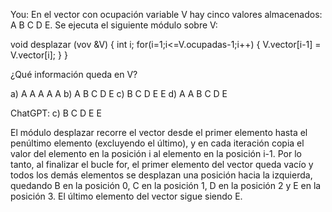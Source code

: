 You:
En el vector con ocupación variable V hay cinco valores almacenados: A B C D E.
Se ejecuta el siguiente módulo sobre V:

void desplazar (vov &V) {
  int i;
  for(i=1;i<=V.ocupadas-1;i++) {
    V.vector[i-1] = V.vector[i];
  }
}

¿Qué información queda en V?

a) A A A A A
b) A B C D E
c) B C D E E
d) A A B C D E

ChatGPT:
c) B C D E E

El módulo desplazar recorre el vector desde el primer elemento hasta el penúltimo elemento (excluyendo el último), y en cada iteración copia el valor del elemento en la posición i al elemento en la posición i-1. Por lo tanto, al finalizar el bucle for, el primer elemento del vector queda vacío y todos los demás elementos se desplazan una posición hacia la izquierda, quedando B en la posición 0, C en la posición 1, D en la posición 2 y E en la posición 3. El último elemento del vector sigue siendo E.
